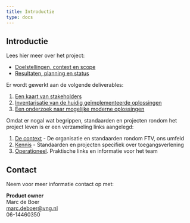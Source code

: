```yaml
---
title: Introductie
type: docs
---
```


## Introductie

Lees hier meer over het project:
- [Doelstellingen, context en scope](docs/site/doelstellingen)
- [Resultaten, planning en status](site/resultaten)

Er wordt gewerkt aan de volgende deliverables:
1.	[Een kaart van stakeholders](resultaten/stakeholders)
2.	[Inventarisatie van de huidig ge&iuml;mplementeerde oplossingen](resultaten/huidige_oplossingen)
3.	[Een onderzoek naar mogelijke moderne oplossingen](resultaten/moderne_oplossingsrichtingen)

Omdat er nogal wat begrippen, standaarden en projecten rondom het project leven is er een verzameling links aangelegd:
1. [De context](links/context) - De organisatie en standaarden rondom FTV, ons umfeld
2. [Kennis](links/pbac) - Standaarden en projecten specifiek over toegangsverlening
3. [Operationeel](links/operationeel). Praktische links en informatie voor het team

## Contact

Neem voor meer informatie contact op met:

**Product owner**  
Marc de Boer  
[marc.deboer@vng.nl](mailto:marc.deboer@vng.nl)  
06-14460350
